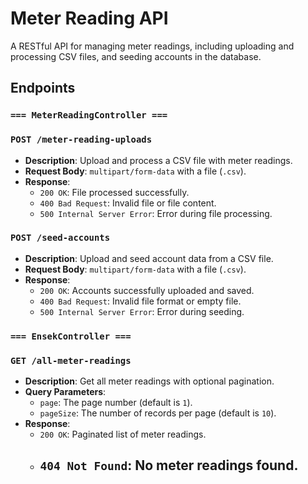 # Meter Reading API

A RESTful API for managing meter readings, including uploading and processing CSV files, and seeding accounts in the database.

## Endpoints

### `=== MeterReadingController ===`
### `POST /meter-reading-uploads`
- **Description**: Upload and process a CSV file with meter readings.
- **Request Body**: `multipart/form-data` with a file (`.csv`).
- **Response**: 
  - `200 OK`: File processed successfully.
  - `400 Bad Request`: Invalid file or file content.
  - `500 Internal Server Error`: Error during file processing.


### `POST /seed-accounts`
- **Description**: Upload and seed account data from a CSV file.
- **Request Body**: `multipart/form-data` with a file (`.csv`).
- **Response**:
  - `200 OK`: Accounts successfully uploaded and saved.
  - `400 Bad Request`: Invalid file format or empty file.
  - `500 Internal Server Error`: Error during seeding.




### `=== EnsekController ===`
### `GET /all-meter-readings`
- **Description**: Get all meter readings with optional pagination.
- **Query Parameters**:
  - `page`: The page number (default is `1`).
  - `pageSize`: The number of records per page (default is `10`).
- **Response**:
  - `200 OK`: Paginated list of meter readings.
  - `404 Not Found`: No meter readings found.
	- 